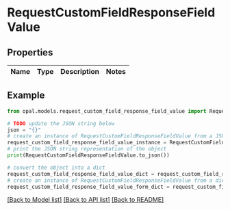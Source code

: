 # RequestCustomFieldResponseFieldValue


## Properties

Name | Type | Description | Notes
------------ | ------------- | ------------- | -------------

## Example

```python
from opal.models.request_custom_field_response_field_value import RequestCustomFieldResponseFieldValue

# TODO update the JSON string below
json = "{}"
# create an instance of RequestCustomFieldResponseFieldValue from a JSON string
request_custom_field_response_field_value_instance = RequestCustomFieldResponseFieldValue.from_json(json)
# print the JSON string representation of the object
print(RequestCustomFieldResponseFieldValue.to_json())

# convert the object into a dict
request_custom_field_response_field_value_dict = request_custom_field_response_field_value_instance.to_dict()
# create an instance of RequestCustomFieldResponseFieldValue from a dict
request_custom_field_response_field_value_form_dict = request_custom_field_response_field_value.from_dict(request_custom_field_response_field_value_dict)
```
[[Back to Model list]](../README.md#documentation-for-models) [[Back to API list]](../README.md#documentation-for-api-endpoints) [[Back to README]](../README.md)



